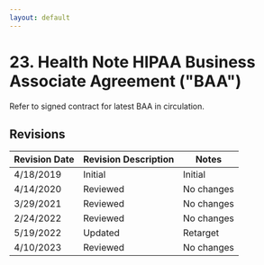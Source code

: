 ```yaml
---
layout: default
---
```


# 23. Health Note HIPAA Business Associate Agreement ("BAA")

Refer to signed contract for latest BAA in circulation.

## Revisions

| Revision Date | Revision Description        | Notes               |
| --------------| --------------------------- | ------------------- |
| 4/18/2019     | Initial                     | Initial             |
| 4/14/2020     | Reviewed                    | No changes          | 
| 3/29/2021     | Reviewed                    | No changes          |
| 2/24/2022     | Reviewed                    | No changes          |
| 5/19/2022     | Updated                    | Retarget          |
| 4/10/2023     | Reviewed                    | No changes          |